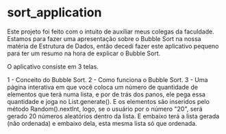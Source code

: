 # sort_application

Este projeto foi feito com o intuito de auxiliar meus colegas da faculdade. Estamos para fazer uma apresentação sobre o Bubble Sort na nossa matéria de Estrutura de Dados, então decedi fazer este aplicativo pequeno para ter um resumo na hora de explicar o Bubble Sort.

O aplicativo consiste em 3 telas.

1 - Conceito do Bubble Sort.
2 - Como funciona o Bubble Sort.
3 - Uma página interativa em que você coloca um número de quantidade de elementos que terá numa lista, e por de trás dos panos, ele pega essa quantidade e joga no List.generate().
E os elementos são inseridos pelo método Random().nextInt, logo, se o usuário por o número "20", será gerado 20 números aleatórios dentro da lista. E embaixo terá a lista gerada (não ordenada) e embaixo dela, esta mesma lista só que ordenada.
